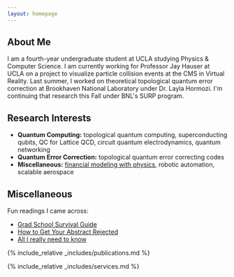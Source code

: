 ```yaml
---
layout: homepage
---
```


## About Me

I am a fourth-year undergraduate student at UCLA studying Physics & Computer Science. I am currently working for Professor Jay Hauser at UCLA on a project to visualize particle collision events at the CMS in Virtual Reality. Last summer, I worked on theoretical topological quantum error correction at Brookhaven National Laboratory under Dr. Layla Hormozi. I'm continuing that research this Fall under BNL's SURP program.

## Research Interests

- **Quantum Computing:** topological quantum computing, superconducting qubits, QC for Lattice QCD, circuit quantum electrodynamics, quantum networking
- **Quantum Error Correction:**  topological quantum error correcting codes
- **Miscellaneous:** [financial modeling with physics](https://doi.org/10.1177/29767032241279990), robotic automation, scalable aerospace

<!-- ## News

- **[Feb. 2020]** Our paper about incremental learning is accepted to CVPR 2020.
- **[Feb. 2020]** We will host the ACM Multimedia Asia 2020 conference in Singapore!
- **[Sept. 2019]** Our paper about few-shot learning is accepted to NeurIPS 2019.
- **[Mar. 2019]** Our paper about few-shot learning is accepted to CVPR 2019. -->

## Miscellaneous

Fun readings I came across:
- [Grad School Survival Guide](/assets/files/gradschoolsurvivalguide.html)
- [How to Get Your Abstract Rejected](/assets/files/howtogetyourabstractrejected.html)
- [All I really need to know](/assets/files/all-i-really-need-to-know.pdf)

{% include_relative _includes/publications.md %}

{% include_relative _includes/services.md %}
